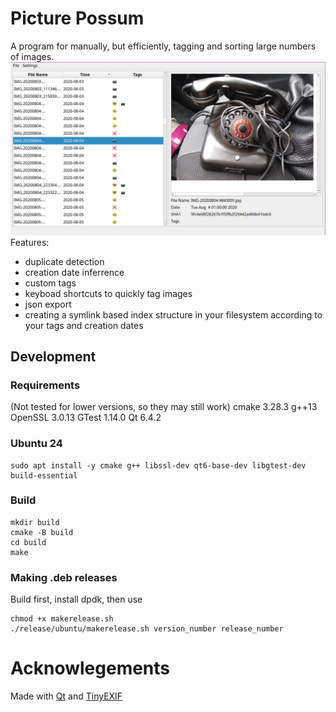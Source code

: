 # Picture Possum
A program for manually, but efficiently, tagging and sorting large numbers of images.
![Screenshot of the UI](res/ui.png)
Features:
 - duplicate detection
 - creation date inferrence
 - custom tags
 - keyboad shortcuts to quickly tag images
 - json export
 - creating a symlink based index structure in your filesystem according to your tags and creation dates
## Development
### Requirements
(Not tested for lower versions, so they may still work)
cmake 3.28.3
g++13
OpenSSL 3.0.13
GTest 1.14.0
Qt 6.4.2

### Ubuntu 24
```
sudo apt install -y cmake g++ libssl-dev qt6-base-dev libgtest-dev build-essential 
```

### Build
```
mkdir build
cmake -B build
cd build
make
```

### Making .deb releases
Build first, install dpdk, then use 
```
chmod +x makerelease.sh
./release/ubuntu/makerelease.sh version_number release_number
```

# Acknowlegements
Made with [Qt](https//www.qt.io/) and [TinyEXIF](https://github.com/cdcseacave/TinyEXIF)
